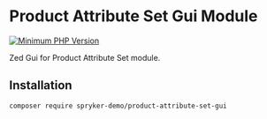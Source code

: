 # Product Attribute Set Gui Module
[![Minimum PHP Version](https://img.shields.io/badge/php-%3E%3D%208.2-8892BF.svg)](https://php.net/)

Zed Gui for Product Attribute Set module.

## Installation

```
composer require spryker-demo/product-attribute-set-gui
```
